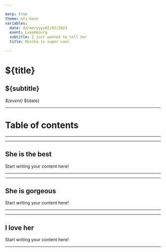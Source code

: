 ```yaml
---

marp: true
theme: mfi-base
variables:
  date: dd/mm/yyyy02/03/2023
  event: Luxembourg
  subtitle: I just wanted to tell her
  title: Monika is super cool

---
```


# ${title}
## ${subtitle}
*${event}* ${date}

---

<!-- header: '[*${title}*](#1)' -->
<!-- footer: '*${event}* ${date}' -->
<style>
img[alt~=center] {
    display: block;
    margin: 0 auto;
}
</style>

# Table of contents
<!-- toc  -->

---

<!-- divider id="she-is-the-best" title="She is the best" -->

---

## She is the best 
 Start writing your content here!

---

<!-- divider id="she-is-gorgeous" title="She is gorgeous" -->

---

## She is gorgeous 
 Start writing your content here!

---

<!-- divider id="i-love-her" title="I love her" -->

---

## I love her 
 Start writing your content here!

---

